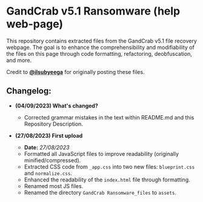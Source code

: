 # GandCrab v5.1 Ransomware (help web-page)

This repository contains extracted files from the GandCrab v5.1 file recovery webpage. The goal is to enhance the comprehensibility and modifiability of the files on this page through code formatting, refactoring, deobfuscation, and more. 

Credit to **[@ilsubyeega](https://github.com/ilsubyeega)** for originally posting these files.

## Changelog:
- **(04/09/2023) What's changed?**
  - Corrected grammar mistakes in the text within README.md and this Repository Description.
  
- **(27/08/2023) First upload**
  - **Date:** *27/08/2023*
  - Formatted all JavaScript files to improve readability (originally minified/compressed).
  - Extracted CSS code from `_app.css` into two new files: `blueprint.css` and `normalize.css`.
  - Enhanced the readability of the `index.html` file through formatting.
  - Renamed most JS files.
  - Renamed the directory `GandCrab Ransomware_files` to `assets`.
 

